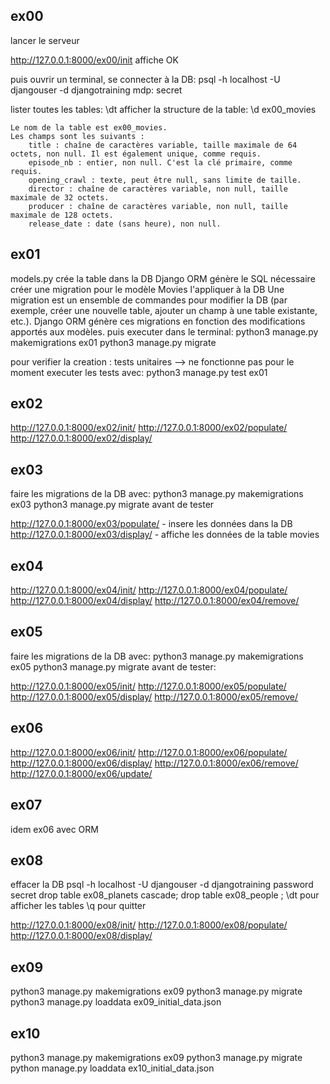 ## ex00

lancer le serveur


http://127.0.0.1:8000/ex00/init
affiche OK

puis ouvrir un terminal, se connecter à la DB:
psql -h localhost -U djangouser -d djangotraining
mdp: secret

lister toutes les tables:
\dt
afficher la structure de la table:
\d ex00_movies

    Le nom de la table est ex00_movies.
    Les champs sont les suivants :
        title : chaîne de caractères variable, taille maximale de 64 octets, non null. Il est également unique, comme requis.
        episode_nb : entier, non null. C'est la clé primaire, comme requis.
        opening_crawl : texte, peut être null, sans limite de taille.
        director : chaîne de caractères variable, non null, taille maximale de 32 octets.
        producer : chaîne de caractères variable, non null, taille maximale de 128 octets.
        release_date : date (sans heure), non null.


## ex01
models.py crée la table dans la DB
Django ORM génère le SQL nécessaire
créer une migration pour le modèle Movies l'appliquer à la DB 
Une migration est un ensemble de commandes pour modifier la DB (par exemple, créer une nouvelle table, ajouter un champ à une table existante, etc.). Django ORM génère ces migrations en fonction des modifications apportés aux modèles.
puis executer dans le terminal:
    python3 manage.py makemigrations ex01
    python3 manage.py migrate

pour verifier la creation : tests unitaires --> ne fonctionne pas pour le moment
executer les tests avec:
    python3 manage.py test ex01

## ex02
http://127.0.0.1:8000/ex02/init/
http://127.0.0.1:8000/ex02/populate/
http://127.0.0.1:8000/ex02/display/



## ex03
faire les migrations de la DB avec:
    python3 manage.py makemigrations ex03
    python3 manage.py migrate
avant de tester

http://127.0.0.1:8000/ex03/populate/ - insere les données dans la DB
http://127.0.0.1:8000/ex03/display/ - affiche les données de la table movies


## ex04
http://127.0.0.1:8000/ex04/init/
http://127.0.0.1:8000/ex04/populate/
http://127.0.0.1:8000/ex04/display/
http://127.0.0.1:8000/ex04/remove/


## ex05
faire les migrations de la DB avec:
    python3 manage.py makemigrations ex05
    python3 manage.py migrate
avant de tester:

http://127.0.0.1:8000/ex05/init/
http://127.0.0.1:8000/ex05/populate/
http://127.0.0.1:8000/ex05/display/
http://127.0.0.1:8000/ex05/remove/


## ex06
http://127.0.0.1:8000/ex06/init/
http://127.0.0.1:8000/ex06/populate/
http://127.0.0.1:8000/ex06/display/
http://127.0.0.1:8000/ex06/remove/
http://127.0.0.1:8000/ex06/update/

## ex07
idem ex06 avec ORM

## ex08
effacer la DB
psql -h localhost -U djangouser -d djangotraining
password secret
drop table ex08_planets cascade;
drop table ex08_people ;
\dt pour afficher les tables
\q pour quitter

http://127.0.0.1:8000/ex08/init/
http://127.0.0.1:8000/ex08/populate/
http://127.0.0.1:8000/ex08/display/

## ex09
python3 manage.py makemigrations ex09
python3 manage.py migrate
python3 manage.py loaddata ex09_initial_data.json

## ex10
python3 manage.py makemigrations ex09
python3 manage.py migrate
python manage.py loaddata ex10_initial_data.json